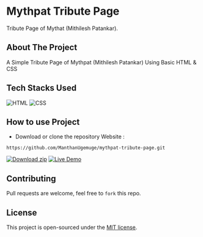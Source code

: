 # Mythpat Tribute Page
Tribute Page of Mythat (Mithilesh Patankar).

## About The Project

A Simple Tribute Page of Mythpat (Mithilesh Patankar) Using Basic HTML &amp; CSS 

## Tech Stacks Used

![HTML](https://img.shields.io/badge/html5%20-%23E34F26.svg?&style=for-the-badge&logo=html5&logoColor=white)
![CSS](https://img.shields.io/badge/css3%20-%231572B6.svg?&style=for-the-badge&logo=css3&logoColor=white)

## How to use Project

- Download or clone the repository Website : 

```
https://github.com/ManthanUgemuge/mythpat-tribute-page.git

```

[![Download zip](https://custom-icon-badges.herokuapp.com/badge/-Download-navy?style=for-the-badge&logo=download&logoColor=white "Download zip")](https://github.com/ManthanUgemuge/mythpattributepage/archive/refs/heads/main.zip) 
[![Live Demo](https://custom-icon-badges.herokuapp.com/badge/-Live-brightgreen?style=for-the-badge&logo=eye&logoColor=white "Live Demo")](https://manthanugemuge.github.io/mythpattributepage/)

## Contributing
Pull requests are welcome, feel free to ```fork``` this repo.

## License
This project is open-sourced under the [MIT license]().
